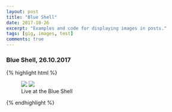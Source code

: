 ```yaml
---
layout: post
title: "Blue Shell"
date: 2017-10-26
excerpt: "Examples and code for displaying images in posts."
tags: [gig, images, test]
comments: true
---
```


### Blue Shell, 26.10.2017

{% highlight html %}
<figure class="half">
    <a href="/img/blue-shell-1.jpg"><img src="/img/blue-shell-1.jpg"></a>
    <a href="/img/blue-shell-3.jpg"><img src="/img/blue-shell-3.jpg"></a>
    <figcaption>Live at the Blue Shell</figcaption>
</figure>
{% endhighlight %}
